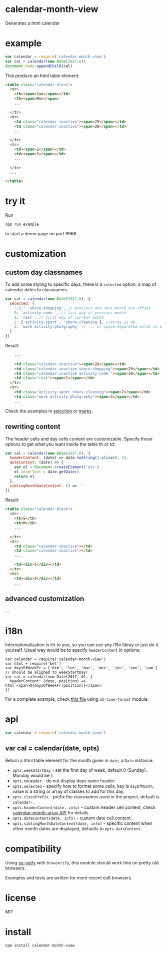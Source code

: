 # calendar-month-view

Generates a html calendar 

# example

``` js
var calendar = require('calendar-month-view')
var cal = calendar(new Date(2017,6))
document.body.appendChild(cal)
```

This produce an html table element:

```html
<table class="calendar-block">
  <tr>
    <th><span>Sun</span></th>
    <th><span>Mon</span>
    ...

  </tr>
  <tr>
    <td class="calendar-inactive"><span>25</span></td>
    <td class="calendar-inactive"><span>26</span></td>
    ...

  </tr>
  <tr>
    <td><span>2</span></td>
    <td><span>3</span></td>
    ...

  </tr>
  ...

</table>
```


# try it

Run

```
npm run example
```

to start a demo page on port 9966.


# customization

## custom day classnames 

To add some styling to specific days, there is a `selected` option, 
a map of calendar dates to classnames.

```js
var cal = calendar(new Date(2017,6), {
  selected: {
    '-1': 'shore-shopping', // previous and next month are offset
    0: 'activity-code ', // last day of previous month
    1: 'rest', // first day of current month
    2: ['activity-sport', 'shore-cleaning'], //array is ok...
    3: 'work activity-photgraphy' // ... or space separated words is similar
  }
})
```

Result:

```html
    ...
    
    <td class="calendar-inactive"><span>28</span></td>
    <td class="calendar-inactive shore-shopping"><span>29</span></td>
    <td class="calendar-inactive activity-code "><span>30</span></td>
    <td class="rest"><span>1</span></td>
  </tr>
  <tr>
    <td class="activity-sport shore-cleaning"><span>2</span></td>
    <td class="work activity-photgraphy"><span>3</span></td>
    ...

```

Check the examples in [selection](https://github.com/krazylek/calendar-month-array/tree/master/example/selection/)
or [marks](https://github.com/krazylek/calendar-month-array/tree/master/example/marks/).


## rewriting content

The header cells and day cells content are customizable.
Specify those options to get what you want inside the table th or td:


``` js
var cal = calendar(new Date(2017,6), {
  headerContent: (date) => date.toString().slice(0, 1),
  dateContent: (date) => {
    var el = document.createElement('div')
    el.innerText = date.getDate()
    return el
  },
  siblingMonthDateContent: () => ''
})
```

Result:

```html
<table class="calendar-block">
  <tr>
    <th>S</th>
    <th>M</th>
    ...

  </tr>
  <tr>
    <td class="calendar-inactive"></td>
    <td class="calendar-inactive"></td>
    ...

    <td><div>1</div></td>
  </tr>
  <tr>
    <td><div>2</div></td>
    ...

```
## advanced customization

...


# i18n

Internationalization is let to you, so you can use any i18n libray or just do it yourself.
Usual way would be to specify `headerContent` in options:

```
var calendar = require('calendar-month-view')
var html = require('bel')
var daysOfWeekFr = ['dim', 'lun', 'mar', 'mer', 'jeu', 'ven', 'sam'] // should be aligned to weekStartDay!
var cal = calendar(new Date(2017, 0), {
  headerContent: (date, position) => html`<span>${daysOfWeekFr(position)}</span>`
})
```

For a complete example, check [this file](https://github.com/krazylek/calendar-month-view/blob/master/example/i18n/index.js) using `d3-time-format` module.


# api

``` js
var calendar = require('calendar-month-view')
```

## var cal = calendar(date, opts)

Return a html table element for the month given in `date`, a `Date` instance.

* `opts.weekStartDay` - set the first day of week, default 0 (Sunday). Monday would be 1.
* `opts.noHeader` - do not display days name header.
* `opts.selected` - specify how to format some cells, key is `dayOfMonth`, value is a string or array of classes to add for this day.
* `opts.classPrefix` - prefix the classnames used in the project, default is `calendar-`.
* `opts.headerContent(date, info)` - custom header cell content, check [calendar-month-array API](https://github.com/krazylek/calendar-month-array#var-weeks--calendardate-opts) for details.
* `opts.dateContent(date, info)` - custom date cell content.
* `opts.siblingMonthDateContent(date, info)` - specific content when other month dates are displayed, defaults to `opts.dateContent`.


# compatibility

Using [yo-yoify](https://github.com/shama/yo-yoify) with `browserify`, this module should work fine on pretty old browsers.

Examples and tests are written for more recent es6 browsers.


# license

MIT


# install

```
npm install calendar-month-view
```
